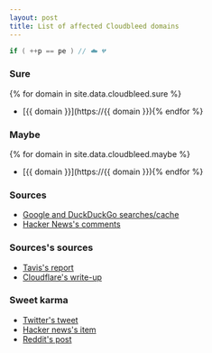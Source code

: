 ```yaml
---
layout: post
title: List of affected Cloudbleed domains
---
```


```c
if ( ++p == pe ) // ☁️ 💔
```

### Sure

{% for domain in site.data.cloudbleed.sure %}
- [{{ domain }}](https://{{ domain }}){% endfor %}

### Maybe

{% for domain in site.data.cloudbleed.maybe %}
- [{{ domain }}](https://{{ domain }}){% endfor %}

### Sources

- [Google and DuckDuckGo searches/cache](https://www.youtube.com/watch?v=oHg5SJYRHA0)
- [Hacker News's comments](https://news.ycombinator.com/item?id=13718752)

### Sources's sources

- [Tavis's report](https://bugs.chromium.org/p/project-zero/issues/detail?id=1139)
- [Cloudflare's write-up](https://blog.cloudflare.com/incident-report-on-memory-leak-caused-by-cloudflare-parser-bug/)

### Sweet karma

- [Twitter's tweet](https://twitter.com/bydorian/status/835055649809539072)
- [Hacker news's item](https://news.ycombinator.com/item?id=13722199)
- [Reddit's post](https://www.reddit.com/r/netsec/comments/5vwjwi/list_of_affected_cloudbleed_domains/)
